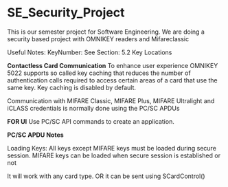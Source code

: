 # SE_Security_Project
This is our semester project for Software Engineering. We are doing a security based project with OMNIKEY readers and Mifareclassic


Useful Notes:
KeyNumber: See Section: 5.2 Key Locations

**Contactless Card Communication**
To enhance user experience OMNIKEY 5022 supports so called key
caching that reduces the number of authentication calls required to access certain areas of a card that use the same key. Key caching is disabled by default.

Communication with MIFARE Classic, MIFARE Plus, MIFARE Ultralight and iCLASS credentials is
normally done using the PC/SC APDUs


**FOR UI**
Use PC/SC API commands to create an application.



**PC/SC APDU Notes**

Loading Keys:
All keys except MIFARE keys must be loaded during secure
session. MIFARE keys can be loaded when secure session is established or not

It will work with any card type. OR it can be sent using SCardControl()
